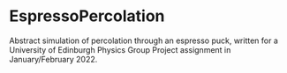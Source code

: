 # EspressoPercolation
Abstract simulation of percolation through an espresso puck, written for a University of Edinburgh Physics Group Project assignment in January/February 2022.
